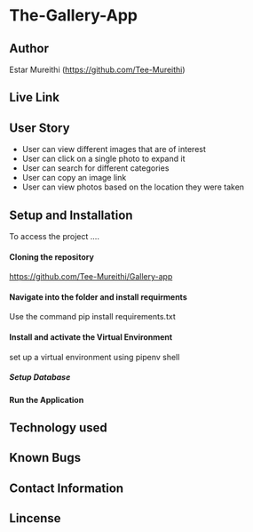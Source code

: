 # The-Gallery-App
## Author

Estar Mureithi (https://github.com/Tee-Mureithi)

## Live Link



## User Story

* User can view different images that are of interest
* User can click on a single photo to expand it
* User can search for different categories
* User can copy an image link
* User can view photos based on the location they were taken


## Setup and Installation

To access the project ....

#### Cloning the repository

https://github.com/Tee-Mureithi/Gallery-app

#### Navigate into the folder and install requirments

Use the command pip install requirements.txt

#### Install and activate the Virtual Environment

set up a virtual environment using pipenv shell




##### Setup Database







#### Run the Application





## Technology used




## Known Bugs



## Contact Information


## Lincense



